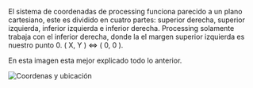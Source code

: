 El sistema de coordenadas de processing funciona parecido a un plano cartesiano, este es dividido en cuatro partes: superior derecha, superior izquierda, inferior izquierda e inferior derecha. Processing solamente trabaja con el inferior derecha, donde la el margen superior izquierda es nuestro punto 0. ( X, Y ) <=> ( 0, 0 ).

En esta imagen esta mejor explicado todo lo anterior.

![Coordenas y ubicación](http://educacion.esencial.co/wiki/_media/tp:guias:grafico1.png?w=800&tok=811c63)

